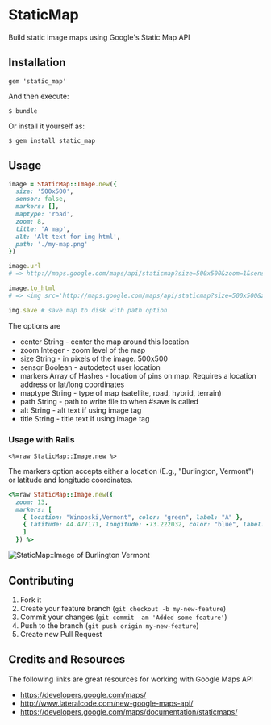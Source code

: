 # StaticMap

Build static image maps using Google's Static Map API

## Installation

    gem 'static_map'

And then execute:

    $ bundle

Or install it yourself as:

    $ gem install static_map

## Usage

```ruby
image = StaticMap::Image.new({
  size: '500x500',
  sensor: false,
  markers: [],
  maptype: 'road',
  zoom: 8,
  title: 'A map',
  alt: 'Alt text for img html',
  path: './my-map.png'
})

image.url
# => http://maps.google.com/maps/api/staticmap?size=500x500&zoom=1&sensor=true

image.to_html
# => <img src='http://maps.google.com/maps/api/staticmap?size=500x500&zoom=1&sensor=true' title='' alt=''/>

img.save # save map to disk with path option

```

The options are

* center String   - center the map around this location
* zoom Integer    - zoom level of the map
* size String     - in pixels of the image. 500x500
* sensor Boolean  - autodetect user location
* markers Array of Hashes - location of pins on map. Requires a location address or lat/long coordinates
* maptype String  - type of map (satellite, road, hybrid, terrain)
* path String     - path to write file to when #save is called
* alt String      - alt text if using image tag
* title String    - title text if using image tag

### Usage with Rails

```erb
<%=raw StaticMap::Image.new %>
```

The markers option accepts either a location (E.g., "Burlington, Vermont") or latitude and longitude coordinates.

```ruby
<%=raw StaticMap::Image.new({
  zoom: 13,
  markers: [
    { location: "Winooski,Vermont", color: "green", label: "A" },
    { latitude: 44.477171, longitude: -73.222032, color: "blue", label: "B" }
    ]
  }) %>
```

![StaticMap::Image of Burlington Vermont](http://maps.google.com/maps/api/staticmap?size=500x500&zoom=13&sensor=true&markers=color:green|label:A|Winooski,VT&markers=color:blue|label:B|44.477171,-73.222032)

## Contributing

1. Fork it
2. Create your feature branch (`git checkout -b my-new-feature`)
3. Commit your changes (`git commit -am 'Added some feature'`)
4. Push to the branch (`git push origin my-new-feature`)
5. Create new Pull Request

## Credits and Resources

The following links are great resources for working with Google Maps API

- https://developers.google.com/maps/
- http://www.lateralcode.com/new-google-maps-api/
- https://developers.google.com/maps/documentation/staticmaps/
